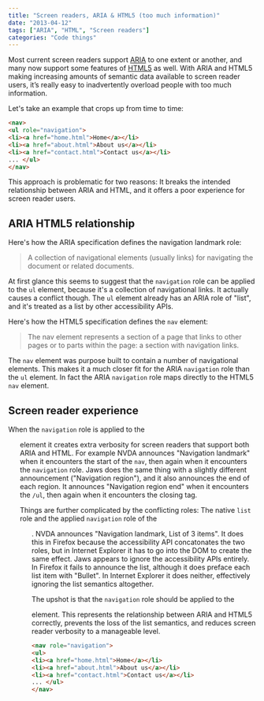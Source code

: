 ```yaml
---
title: "Screen readers, ARIA & HTML5 (too much information)"
date: "2013-04-12"
tags: ["ARIA", "HTML", "Screen readers"]
categories: "Code things"
---
```


Most current screen readers support [ARIA](https://www.w3.org/TR/wai-aria/) to one extent or another, and many now support some features of [HTML5](https://www.w3.org/TR/2011/WD-html5-20110525/) as well. With ARIA and HTML5 making increasing amounts of semantic data available to screen reader users, it’s really easy to inadvertently overload people with too much information.

Let's take an example that crops up from time to time:

```html
<nav>  
<ul role="navigation">  
<li><a href="home.html">Home</a></li>  
<li><a href="about.html">About us</a></li>  
<li><a href="contact.html">Contact us</a></li>  
... </ul>  
</nav>
```

This approach is problematic for two reasons: It breaks the intended relationship between ARIA and HTML, and it offers a poor experience for screen reader users.

## ARIA HTML5 relationship

Here's how the ARIA specification defines the navigation landmark role:

> A collection of navigational elements (usually links) for navigating the document or related documents.

At first glance this seems to suggest that the `navigation` role can be applied to the `ul` element, because it's a collection of navigational links. It actually causes a conflict though. The `ul` element already has an ARIA role of "list", and it's treated as a list by other accessibility APIs.

Here's how the HTML5 specification defines the `nav` element:

> The nav element represents a section of a page that links to other pages or to parts within the page: a section with navigation links.

The `nav` element was purpose built to contain a number of navigational elements. This makes it a much closer fit for the ARIA `navigation` role than the `ul` element. In fact the ARIA `navigation` role maps directly to the HTML5 `nav` element.

## Screen reader experience

When the `navigation` role is applied to the <ul> element it creates extra verbosity for screen readers that support both ARIA and HTML. For example NVDA announces "Navigation landmark" when it encounters the start of the `nav`, then again when it encounters the `navigation` role. Jaws does the same thing with a slightly different announcement ("Navigation region"), and it also announces the end of each region. It announces "Navigation region end" when it encounters the `/ul`, then again when it encounters the closing tag.

Things are further complicated by the conflicting roles: The native `list` role and the applied `navigation` role of the <ul>. NVDA announces "Navigation landmark, List of 3 items". It does this in Firefox because the accessibility API concatonates the two roles, but in Internet Explorer it has to go into the DOM to create the same effect. Jaws appears to ignore the accessibility APIs entirely. In Firefox it fails to announce the list, although it does preface each list item with "Bullet". In Internet Explorer it does neither, effectively ignoring the list semantics altogether.

The upshot is that the `navigation` role should be applied to the <nav> element. This represents the relationship between ARIA and HTML5 correctly, prevents the loss of the list semantics, and reduces screen reader verbosity to a manageable level.

```html
<nav role="navigation">  
<ul>  
<li><a href="home.html">Home</a></li>  
<li><a href="about.html">About us</a></li>  
<li><a href="contact.html">Contact us</a></li>  
... </ul>  
</nav>
```